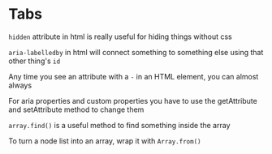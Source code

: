 # Tabs <!-- omit in toc -->

`hidden` attribute in html is really useful for hiding things without css

`aria-labelledby` in html will connect something to something else using that other thing's `id`

Any time you see an attribute with a `-` in an HTML element, you can almost always

For aria properties and custom properties you have to use the getAttribute and setAttribute method to change them

`array.find()` is a useful method to find something inside the array

To turn a node list into an array, wrap it with `Array.from()`